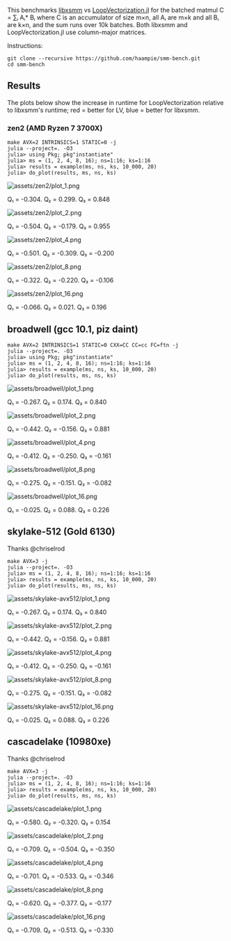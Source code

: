 This benchmarks [libxsmm](https://github.com/hfp/libxsmm) vs [LoopVectorization.jl](https://github.com/JuliaSIMD/LoopVectorization.jl) for the batched matmul C = ∑ᵢ Aᵢ* Bᵢ where C is an accumulator of size m×n, all Aᵢ are m×k and all Bᵢ are k×n, and the sum runs over 10k batches. Both libxsmm and LoopVectorization.jl use column-major matrices.

Instructions:

```console
git clone --recursive https://github.com/haampie/smm-bench.git
cd smm-bench
```

## Results

The plots below show the increase in runtime for LoopVectorization relative to libxsmm's runtime; red = better for LV, blue = better for libxsmm.

### zen2 (AMD Ryzen 7 3700X)

```
make AVX=2 INTRINSICS=1 STATIC=0 -j
julia --project=. -O3
julia> using Pkg; pkg"instantiate"
julia> ms = (1, 2, 4, 8, 16); ns=1:16; ks=1:16
julia> results = example(ms, ns, ks, 10_000, 20)
julia> do_plot(results, ms, ns, ks)
```
![assets/zen2/plot_1.png](assets/zen2/plot_1.png)

Q₁ = -0.304.  Q₂ = 0.299.  Q₃ = 0.848

![assets/zen2/plot_2.png](assets/zen2/plot_2.png)

Q₁ = -0.504.  Q₂ = -0.179.  Q₃ = 0.955

![assets/zen2/plot_4.png](assets/zen2/plot_4.png)

Q₁ = -0.501.  Q₂ = -0.309.  Q₃ = -0.200

![assets/zen2/plot_8.png](assets/zen2/plot_8.png)

Q₁ = -0.322.  Q₂ = -0.220.  Q₃ = -0.106

![assets/zen2/plot_16.png](assets/zen2/plot_16.png)

Q₁ = -0.066.  Q₂ = 0.021.  Q₃ = 0.196


## broadwell (gcc 10.1, piz daint)

```
make AVX=2 INTRINSICS=1 STATIC=0 CXX=CC CC=cc FC=ftn -j
julia --project=. -O3
julia> using Pkg; pkg"instantiate"
julia> ms = (1, 2, 4, 8, 16); ns=1:16; ks=1:16
julia> results = example(ms, ns, ks, 10_000, 20)
julia> do_plot(results, ms, ns, ks)
```
![assets/broadwell/plot_1.png](assets/broadwell/plot_1.png)

Q₁ = -0.267.  Q₂ = 0.174.  Q₃ = 0.840

![assets/broadwell/plot_2.png](assets/broadwell/plot_2.png)

Q₁ = -0.442.  Q₂ = -0.156.  Q₃ = 0.881

![assets/broadwell/plot_4.png](assets/broadwell/plot_4.png)

Q₁ = -0.412.  Q₂ = -0.250.  Q₃ = -0.161

![assets/broadwell/plot_8.png](assets/broadwell/plot_8.png)

Q₁ = -0.275.  Q₂ = -0.151.  Q₃ = -0.082

![assets/broadwell/plot_16.png](assets/broadwell/plot_16.png)

Q₁ = -0.025.  Q₂ = 0.088.  Q₃ = 0.226


## skylake-512 (Gold 6130)
Thanks @chriselrod

```
make AVX=3 -j
julia --project=. -O3
julia> ms = (1, 2, 4, 8, 16); ns=1:16; ks=1:16
julia> results = example(ms, ns, ks, 10_000, 20)
julia> do_plot(results, ms, ns, ks)
```
![assets/skylake-avx512/plot_1.png](assets/skylake-avx512/plot_1.png)

Q₁ = -0.267.  Q₂ = 0.174.  Q₃ = 0.840

![assets/skylake-avx512/plot_2.png](assets/skylake-avx512/plot_2.png)

Q₁ = -0.442.  Q₂ = -0.156.  Q₃ = 0.881

![assets/skylake-avx512/plot_4.png](assets/skylake-avx512/plot_4.png)

Q₁ = -0.412.  Q₂ = -0.250.  Q₃ = -0.161

![assets/skylake-avx512/plot_8.png](assets/skylake-avx512/plot_8.png)

Q₁ = -0.275.  Q₂ = -0.151.  Q₃ = -0.082

![assets/skylake-avx512/plot_16.png](assets/skylake-avx512/plot_16.png)

Q₁ = -0.025.  Q₂ = 0.088.  Q₃ = 0.226
## cascadelake (10980xe)
Thanks @chriselrod

```
make AVX=3 -j
julia --project=. -O3
julia> ms = (1, 2, 4, 8, 16); ns=1:16; ks=1:16
julia> results = example(ms, ns, ks, 10_000, 20)
julia> do_plot(results, ms, ns, ks)
```
![assets/cascadelake/plot_1.png](assets/cascadelake/plot_1.png)

Q₁ = -0.580.  Q₂ = -0.320.  Q₃ = 0.154

![assets/cascadelake/plot_2.png](assets/cascadelake/plot_2.png)

Q₁ = -0.709.  Q₂ = -0.504.  Q₃ = -0.350

![assets/cascadelake/plot_4.png](assets/cascadelake/plot_4.png)

Q₁ = -0.701.  Q₂ = -0.533.  Q₃ = -0.346

![assets/cascadelake/plot_8.png](assets/cascadelake/plot_8.png)

Q₁ = -0.620.  Q₂ = -0.377.  Q₃ = -0.177

![assets/cascadelake/plot_16.png](assets/cascadelake/plot_16.png)

Q₁ = -0.709.  Q₂ = -0.513.  Q₃ = -0.330
